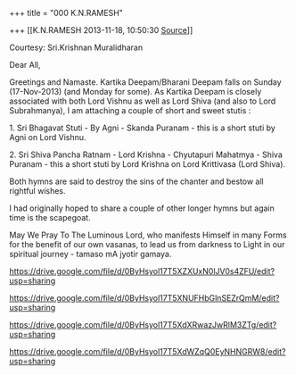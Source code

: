+++
title = "000 K.N.RAMESH"

+++
[[K.N.RAMESH	2013-11-18, 10:50:30 [Source](https://groups.google.com/g/samskrita/c/D0GgkOz7rFM)]]



Courtesy: Sri.Krishnan Muralidharan  

  

Dear All,

  

Greetings and Namaste. Kartika Deepam/Bharani Deepam falls on Sunday (17-Nov-2013) (and Monday for some). As Kartika Deepam is closely associated with both Lord Vishnu as well as Lord Shiva (and also to Lord Subrahmanya), I am attaching a couple of short and sweet stutis :

  

1\. Sri Bhagavat Stuti - By Agni - Skanda Puranam - this is a short stuti by Agni on Lord Vishnu.

  

2\. Sri Shiva Pancha Ratnam - Lord Krishna - Chyutapuri Mahatmya - Shiva Puranam - this a short stuti by Lord Krishna on Lord Krittivasa (Lord Shiva).

  

Both hymns are said to destroy the sins of the chanter and bestow all rightful wishes.

  

I had originally hoped to share a couple of other longer hymns but again time is the scapegoat.

  

May We Pray To The Luminous Lord, who manifests Himself in many Forms for the benefit of our own vasanas, to lead us from darkness to Light in our spiritual journey - tamaso mA jyotir gamaya.

  

<https://drive.google.com/file/d/0ByHsyol17T5XZXUxN0lJV0s4ZFU/edit?usp=sharing>  

<https://drive.google.com/file/d/0ByHsyol17T5XNUFHbGlnSEZrQmM/edit?usp=sharing>  

<https://drive.google.com/file/d/0ByHsyol17T5XdXRwazJwRlM3ZTg/edit?usp=sharing>  

<https://drive.google.com/file/d/0ByHsyol17T5XdWZqQ0EyNHNGRW8/edit?usp=sharing>  

  

